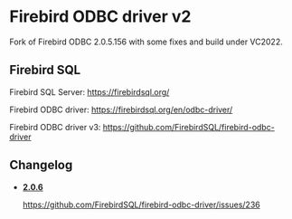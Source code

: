 # Firebird ODBC driver v2

Fork of Firebird ODBC 2.0.5.156 with some fixes and build under VC2022.

## Firebird SQL

Firebird SQL Server: https://firebirdsql.org/

Firebird ODBC driver: https://firebirdsql.org/en/odbc-driver/

Firebird ODBC driver v3: https://github.com/FirebirdSQL/firebird-odbc-driver

## Changelog

* [**2.0.6**](https://github.com/NickNevzorov/firebird-odbc-driver-2/releases/tag/2.0.6.4)
  
  https://github.com/FirebirdSQL/firebird-odbc-driver/issues/236
